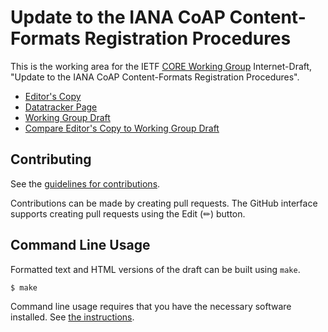 # Update to the IANA CoAP Content-Formats Registration Procedures

This is the working area for the IETF [CORE Working Group](https://datatracker.ietf.org/wg/core/documents/) Internet-Draft, "Update to the IANA CoAP Content-Formats Registration Procedures".

* [Editor's Copy](https://core-wg.github.io/cf-reg-update/#go.draft-ietf-core-cf-reg-update.html)
* [Datatracker Page](https://datatracker.ietf.org/doc/draft-ietf-core-cf-reg-update)
* [Working Group Draft](https://datatracker.ietf.org/doc/html/draft-ietf-core-cf-reg-update)
* [Compare Editor's Copy to Working Group Draft](https://core-wg.github.io/cf-reg-update/#go.draft-ietf-core-cf-reg-update.diff)


## Contributing

See the
[guidelines for contributions](https://github.com/core-wg/cf-reg-update/blob/main/CONTRIBUTING.md).

Contributions can be made by creating pull requests.
The GitHub interface supports creating pull requests using the Edit (✏) button.


## Command Line Usage

Formatted text and HTML versions of the draft can be built using `make`.

```sh
$ make
```

Command line usage requires that you have the necessary software installed.  See
[the instructions](https://github.com/martinthomson/i-d-template/blob/main/doc/SETUP.md).

